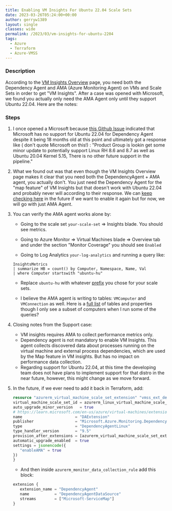 ```yaml
---
title: Enabling VM Insights For Ubuntu 22.04 Scale Sets
date: 2023-03-26T05:24:00+00:00
author: gerryw1389
layout: single
classes: wide
permalink: /2023/03/vm-insights-for-ubuntu-2204
tags:
  - Azure
  - Terraform
  - Azure-VMSS
---
```

<!--more-->

### Description

According to the [VM Insights Overview](https://learn.microsoft.com/en-us/azure/azure-monitor/vm/vminsights-enable-overview#agents) page, you need both the Dependency Agent and AMA (Azure Monitoring Agent) on VMs and Scale Sets in order to get "VM Insights". After a case was opened with Microsoft, we found you actually only need the AMA Agent only until they support Ubuntu 22.04. Here are the notes:

### Steps

1. I once opened a Microsoft because [this Github Issue](https://github.com/microsoft/OMS-Agent-for-Linux/issues/1458) indicated that Microsoft has no support for Ubuntu 22.04 for Dependency Agent despite it being 18 months old at this point and ultimately got a response like ( don't quote Microsoft on this!) : "Product Group is lookin get some minor update to potentially support Linux RH 8.6 and 8.7 as well as Ubuntu 20.04 Kernel 5.15, There is no other future support in the pipeline."

1. What we found out was that even though the VM Insights Overview page makes it clear that you need both the DependencyAgent + AMA agent, you actually don't. You just need the Dependency Agent for the "map feature" of VM Insights but that doesn't work with Ubuntu 22.04 and probably never will according to their response. We can [keep checking here](https://learn.microsoft.com/en-us/azure/azure-monitor/vm/vminsights-dependency-agent-maintenance#dependency-agent-linux-support) in the future if we want to enable it again but for now, we will go with just AMA Agent.

1. You can verify the AMA agent works alone by:

   - Going to the scale set `your-scale-set` => Insights blade. You should see metrics.

   - Going to Azure Monitor => Virtual Machines blade => Overview tab and under the section "Monitor Coverage" you should see `Enabled` 

   - Going to Log Analytics `your-log-analytics` and running a query like:

   ```escape
   InsightsMetrics 
   | summarize HB = count() by Computer, Namespace, Name, Val
   | where Computer startswith "ubuntu-hu"
   ```

   - Replace `ubuntu-hu` with whatever [prefix](https://registry.terraform.io/providers/hashicorp/azurerm/3.80.0/docs/resources/linux_virtual_machine_scale_set#computer_name_prefix) you chose for your scale sets.

   - I believe the AMA agent is writing to tables: `VMComputer` and `VMConnection` as well. Here is a [full list](https://learn.microsoft.com/en-us/azure/azure-monitor/vm/vminsights-log-query) of tables and properties though I only see a subset of computers when I run some of the queries?


1. Closing notes from the Support case:

   - VM insights requires AMA to collect performance metrics only.
   - Dependency agent is not mandatory to enable VM Insights. This agent collects discovered data about processes running on the virtual machine and external process dependencies, which are used by the Map feature in VM insights. But has no impact on performance data collection.
   - Regarding support for Ubuntu 22.04, at this time the developing team does not have plans to implement support for that distro in the near future, however, this might change as we move forward.
     
1. In the future, if we ever need to add it back in Terraform, add:

   ```terraform
   resource "azurerm_virtual_machine_scale_set_extension" "vmss_ext_dependency_agent" {
   virtual_machine_scale_set_id = azurerm_linux_virtual_machine_scale_set.vmss.id
   auto_upgrade_minor_version   = true
   # https://learn.microsoft.com/en-us/azure/virtual-machines/extensions/agent-dependency-linux#extension-schema
   name                       = "DAExtension"
   publisher                  = "Microsoft.Azure.Monitoring.DependencyAgent"
   type                       = "DependencyAgentLinux"
   type_handler_version       = "9.5"
   provision_after_extensions = [azurerm_virtual_machine_scale_set_extension.ama_linux.name]
   automatic_upgrade_enabled  = true
   settings = jsonencode({
      "enableAMA" = true
   })
   }
   ```

   - And then inside `azurerm_monitor_data_collection_rule` add this block:

   ```terraform
   extension {
      extension_name = "DependencyAgent"
      name           = "DependencyAgentDataSource"
      streams        = ["Microsoft-ServiceMap"]
   }
   ```

